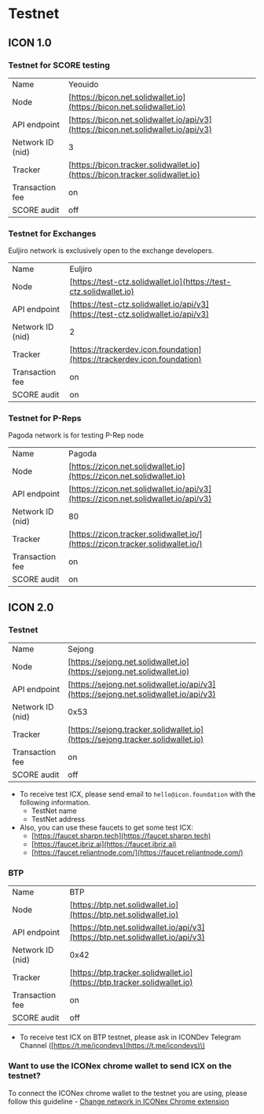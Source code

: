 # Testnet

## ICON 1.0

### Testnet for SCORE testing

|  |  |
| :--- | :--- |
| Name | Yeouido |
| Node | [https://bicon.net.solidwallet.io](https://bicon.net.solidwallet.io) |
| API endpoint | [https://bicon.net.solidwallet.io/api/v3](https://bicon.net.solidwallet.io/api/v3) |
| Network ID \(nid\) | 3 |
| Tracker | [https://bicon.tracker.solidwallet.io](https://bicon.tracker.solidwallet.io) |
| Transaction fee | on |
| SCORE audit | off |

### Testnet for Exchanges

Euljiro network is exclusively open to the exchange developers.

|  |  |
| :--- | :--- |
| Name | Euljiro |
| Node | [https://test-ctz.solidwallet.io](https://test-ctz.solidwallet.io) |
| API endpoint | [https://test-ctz.solidwallet.io/api/v3](https://test-ctz.solidwallet.io/api/v3) |
| Network ID \(nid\) | 2 |
| Tracker | [https://trackerdev.icon.foundation](https://trackerdev.icon.foundation) |
| Transaction fee | on |
| SCORE audit | on |

### Testnet for P-Reps

Pagoda network is for testing P-Rep node

|  |  |
| :--- | :--- |
| Name | Pagoda |
| Node | [https://zicon.net.solidwallet.io](https://zicon.net.solidwallet.io) |
| API endpoint | [https://zicon.net.solidwallet.io/api/v3](https://zicon.net.solidwallet.io/api/v3) |
| Network ID \(nid\) | 80 |
| Tracker | [https://zicon.tracker.solidwallet.io/](https://zicon.tracker.solidwallet.io/) |
| Transaction fee | on |
| SCORE audit | on |

## ICON 2.0

### Testnet

|  |  |
| :--- | :--- |
| Name | Sejong |
| Node | [https://sejong.net.solidwallet.io](https://sejong.net.solidwallet.io) |
| API endpoint | [https://sejong.net.solidwallet.io/api/v3](https://sejong.net.solidwallet.io/api/v3) |
| Network ID \(nid\) | 0x53 |
| Tracker | [https://sejong.tracker.solidwallet.io](https://sejong.tracker.solidwallet.io) |
| Transaction fee | on |
| SCORE audit | off |

* To receive test ICX, please send email to `hello@icon.foundation` with the following information.
  * TestNet name
  * TestNet address
* Also, you can use these faucets to get some test ICX: 
  * [https://faucet.sharpn.tech](https://faucet.sharpn.tech)
  * [https://faucet.ibriz.ai](https://faucet.ibriz.ai)
  * [https://faucet.reliantnode.com/](https://faucet.reliantnode.com/)

### BTP

|  |  |
| :--- | :--- |
| Name | BTP |
| Node | [https://btp.net.solidwallet.io](https://btp.net.solidwallet.io) |
| API endpoint | [https://btp.net.solidwallet.io/api/v3](https://btp.net.solidwallet.io/api/v3) |
| Network ID \(nid\) | 0x42 |
| Tracker | [https://btp.tracker.solidwallet.io](https://btp.tracker.solidwallet.io) |
| Transaction fee | on |
| SCORE audit | off |

* To receive test ICX on BTP testnet, please ask in ICONDev Telegram Channel \([https://t.me/icondevs](https://t.me/icondevs)\)

### Want to use the ICONex chrome wallet to send ICX on the testnet?

To connect the ICONex chrome wallet to the testnet you are using, please follow this guideline - [Change network in ICONex Chrome extension](../../references/how-to/change-network-in-iconex.md)

